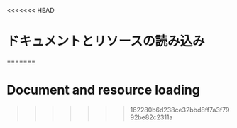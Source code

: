 
<<<<<<< HEAD
# ドキュメントとリソースの読み込み
=======
# Document and resource loading
>>>>>>> 162280b6d238ce32bbd8ff7a3f7992be82c2311a
